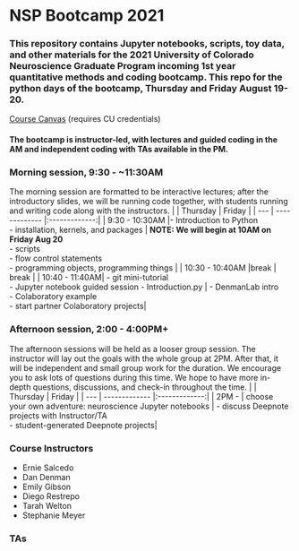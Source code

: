 # NSP Bootcamp 2021

### This repository contains Jupyter notebooks, scripts, toy data, and other materials for the 2021 University of Colorado Neuroscience Graduate Program incoming 1st year quantitative methods and coding bootcamp. This repo for the python days of the bootcamp, Thursday and Friday August 19-20. 

[Course Canvas](https://ucdenver.instructure.com/courses/480895) (requires CU credentials)
<br>

#### The bootcamp is instructor-led, with lectures and guided coding in the AM and independent coding with TAs available in the PM. 

### Morning session, 9:30 - ~11:30AM
The morning session are  formatted to be interactive lectures; after the introductory slides, we will be running code together, with students running and writing code along with the instructors. 
| | Thursday        | Friday      | 
| --- | ------------- |:-------------:| 
| 9:30 - 10:30AM |- Introduction to Python  <br>- installation, kernels, and packages | **NOTE: We will begin at 10AM on Friday Aug 20** <br> - scripts  <br> - flow control statements  <br> - programming objects, programming things | 
| 10:30 - 10:40AM |break     | break     | 
| 10:40 - 11:40AM| -  git mini-tutorial <br> - Jupyter notebook guided session - Introduction.py | - DenmanLab intro  <br> - Colaboratory example <br> - start partner Colaboratory projects| 



### Afternoon session, 2:00 - 4:00PM+
The afternoon sessions will be held as a looser group session. The instructor will lay out the goals with the whole group at 2PM. After that, it will be independent and small group work for the duration. We encourage you to ask lots of questions during this time. We hope to have more in-depth questions, discussions, and check-in throughout the time.
| | Thursday        | Friday      | 
| --- | ------------- |:-------------:| 
| 2PM - | choose your own adventure: neuroscience Jupyter notebooks | - discuss Deepnote projects with Instructor/TA  <br> - student-generated Deepnote projects| 

### Course Instructors
- Ernie Salcedo
- Dan Denman
- Emily Gibson
- Diego Restrepo
- Tarah Welton
- Stephanie Meyer

### TAs

